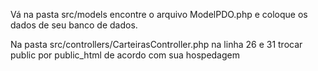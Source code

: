 Vá na pasta src/models encontre o arquivo ModelPDO.php e coloque os dados de seu banco de dados.

Na pasta src/controllers/CarteirasController.php na linha 26 e 31 trocar public por public_html de acordo com sua hospedagem